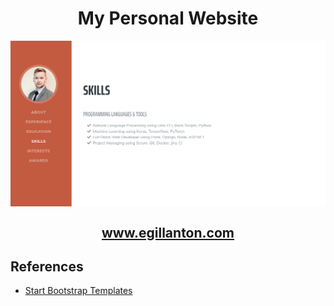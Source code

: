 <h1 align="center">
My Personal Website
</h1>

<img src="img/screenshot.png" alt="Screenshot" align="center"/>
<a align="center" href="http://egillanton.com/"><h2>www.egillanton.com</h2></a>


## References
* [Start Bootstrap Templates](https://startbootstrap.com/themes/resume/)
